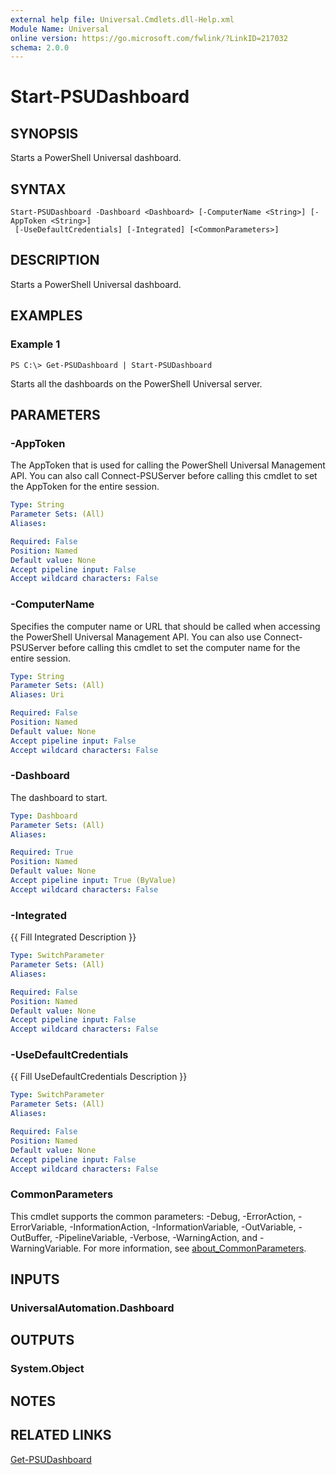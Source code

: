 ```yaml
---
external help file: Universal.Cmdlets.dll-Help.xml
Module Name: Universal
online version: https://go.microsoft.com/fwlink/?LinkID=217032
schema: 2.0.0
---
```


# Start-PSUDashboard

## SYNOPSIS
Starts a PowerShell Universal dashboard. 

## SYNTAX

```
Start-PSUDashboard -Dashboard <Dashboard> [-ComputerName <String>] [-AppToken <String>]
 [-UseDefaultCredentials] [-Integrated] [<CommonParameters>]
```

## DESCRIPTION
Starts a PowerShell Universal dashboard. 

## EXAMPLES

### Example 1
```
PS C:\> Get-PSUDashboard | Start-PSUDashboard
```

Starts all the dashboards on the PowerShell Universal server.

## PARAMETERS

### -AppToken
The AppToken that is used for calling the PowerShell Universal Management API. You can also call Connect-PSUServer before calling this cmdlet to set the AppToken for the entire session.

```yaml
Type: String
Parameter Sets: (All)
Aliases:

Required: False
Position: Named
Default value: None
Accept pipeline input: False
Accept wildcard characters: False
```

### -ComputerName
Specifies the computer name or URL that should be called when accessing the PowerShell Universal Management API. You can also use Connect-PSUServer before calling this cmdlet to set the computer name for the entire session. 

```yaml
Type: String
Parameter Sets: (All)
Aliases: Uri

Required: False
Position: Named
Default value: None
Accept pipeline input: False
Accept wildcard characters: False
```

### -Dashboard
The dashboard to start. 

```yaml
Type: Dashboard
Parameter Sets: (All)
Aliases:

Required: True
Position: Named
Default value: None
Accept pipeline input: True (ByValue)
Accept wildcard characters: False
```

### -Integrated
{{ Fill Integrated Description }}

```yaml
Type: SwitchParameter
Parameter Sets: (All)
Aliases:

Required: False
Position: Named
Default value: None
Accept pipeline input: False
Accept wildcard characters: False
```

### -UseDefaultCredentials
{{ Fill UseDefaultCredentials Description }}

```yaml
Type: SwitchParameter
Parameter Sets: (All)
Aliases:

Required: False
Position: Named
Default value: None
Accept pipeline input: False
Accept wildcard characters: False
```

### CommonParameters
This cmdlet supports the common parameters: -Debug, -ErrorAction, -ErrorVariable, -InformationAction, -InformationVariable, -OutVariable, -OutBuffer, -PipelineVariable, -Verbose, -WarningAction, and -WarningVariable. For more information, see [about_CommonParameters](http://go.microsoft.com/fwlink/?LinkID=113216).

## INPUTS

### UniversalAutomation.Dashboard
## OUTPUTS

### System.Object
## NOTES

## RELATED LINKS

[Get-PSUDashboard](Get-PSUDashboard.md)